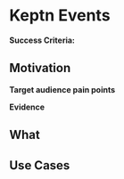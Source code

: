 # Keptn Events

**Success Criteria:** 

## Motivation

**Target audience pain points**


**Evidence**

## What


## Use Cases

